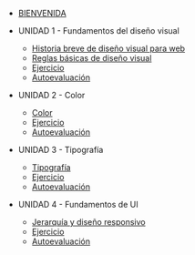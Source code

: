 
* [BIENVENIDA](README.md)

* UNIDAD 1 - Fundamentos del diseño visual
   * [Historia breve de diseño visual para web](/Unidad-1/00-historia-diseno-visual-web.md)
   * [Reglas básicas de diseño visual](/Unidad-1/01-reglas-basicas-diseno-visual.md)
   * [Ejercicio](/Unidad-1/02-ejercicio.md)
   * [Autoevaluación](/autoevaluacion.md)

* UNIDAD 2 - Color
   * [Color](/Unidad-2/00-color.md)
   * [Ejercicio](/Unidad-2/01-ejercicio.md)
   * [Autoevaluación](/autoevaluacion.md)

* UNIDAD 3 -  Tipografía
   * [Tipografía](/Unidad-3/00-tipografia.md)
   * [Ejercicio](/Unidad-3/01-ejercicio.md)
   * [Autoevaluación](/autoevaluacion.md)

* UNIDAD 4 - Fundamentos de UI
   * [Jerarquía y diseño responsivo](/Unidad-4/00-jerarquia-y-responsive.md)
   * [Ejercicio](/Unidad-4/01-ejercicio.md)
   * [Autoevaluación](/autoevaluacion.md)
